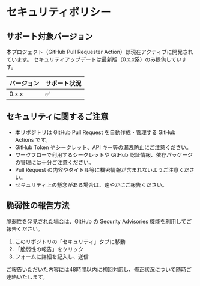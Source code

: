 # セキュリティポリシー

## サポート対象バージョン

本プロジェクト（GitHub Pull Requester Action）は現在アクティブに開発されています。
セキュリティアップデートは最新版（0.x.x系）のみ提供しています。

| バージョン | サポート状況         |
| ---------- | ------------------- |
| 0.x.x      | ✅                  |

## セキュリティに関するご注意

- 本リポジトリは GitHub Pull Request を自動作成・管理する GitHub Actions です。
- GitHub Token やシークレット、API キー等の漏洩防止にご注意ください。
- ワークフローで利用するシークレットや GitHub 認証情報、依存パッケージの管理には十分ご注意ください。
- Pull Request の内容やタイトル等に機密情報が含まれないようご注意ください。
- セキュリティ上の懸念がある場合は、速やかにご報告ください。

## 脆弱性の報告方法

脆弱性を発見された場合は、GitHub の Security Advisories 機能を利用してご報告ください。

1. このリポジトリの「セキュリティ」タブに移動
2. 「脆弱性の報告」をクリック
3. フォームに詳細を記入し、送信

ご報告いただいた内容には48時間以内に初回対応し、修正状況について随時ご連絡いたします。
